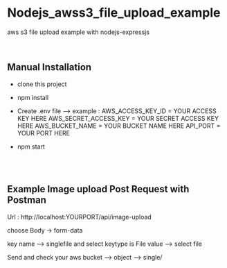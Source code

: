 

# Nodejs_awss3_file_upload_example
aws s3 file upload example with nodejs-expressjs

<br />

## Manual Installation

- clone this project
- npm install
- Create .env file --> example : 
AWS_ACCESS_KEY_ID = YOUR ACCESS KEY HERE
AWS_SECRET_ACCESS_KEY = YOUR SECRET ACCESS KEY HERE
AWS_BUCKET_NAME = YOUR BUCKET NAME HERE
API_PORT = YOUR PORT HERE

- npm start

<br />

<br />

## Example Image upload Post Request with Postman 

Url : http://localhost:YOURPORT/api/image-upload

choose Body -> form-data 

key name --> singlefile and select keytype is File
value --> select file 

Send and check your aws bucket --> object --> single/ 

<br />

